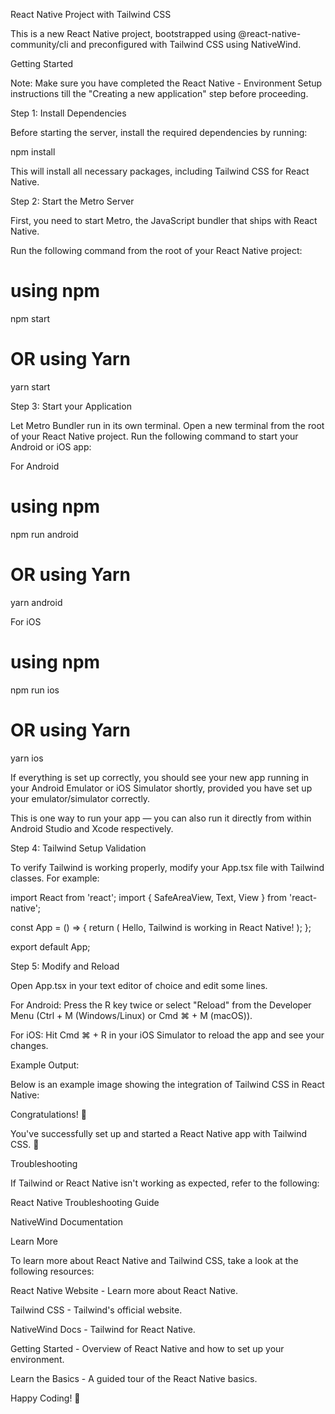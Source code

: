 React Native Project with Tailwind CSS

This is a new React Native project, bootstrapped using @react-native-community/cli and preconfigured with Tailwind CSS using NativeWind.

Getting Started

Note: Make sure you have completed the React Native - Environment Setup instructions till the "Creating a new application" step before proceeding.

Step 1: Install Dependencies

Before starting the server, install the required dependencies by running:

npm install

This will install all necessary packages, including Tailwind CSS for React Native.

Step 2: Start the Metro Server

First, you need to start Metro, the JavaScript bundler that ships with React Native.

Run the following command from the root of your React Native project:

# using npm
npm start

# OR using Yarn
yarn start

Step 3: Start your Application

Let Metro Bundler run in its own terminal. Open a new terminal from the root of your React Native project. Run the following command to start your Android or iOS app:

For Android

# using npm
npm run android

# OR using Yarn
yarn android

For iOS

# using npm
npm run ios

# OR using Yarn
yarn ios

If everything is set up correctly, you should see your new app running in your Android Emulator or iOS Simulator shortly, provided you have set up your emulator/simulator correctly.

This is one way to run your app — you can also run it directly from within Android Studio and Xcode respectively.

Step 4: Tailwind Setup Validation

To verify Tailwind is working properly, modify your App.tsx file with Tailwind classes. For example:

import React from 'react';
import { SafeAreaView, Text, View } from 'react-native';

const App = () => {
  return (
    <SafeAreaView className="flex-1 justify-center items-center bg-gray-100">
      <View className="p-4 border border-gray-300 rounded-lg">
        <Text className="text-xl font-bold text-blue-600">
          Hello, Tailwind is working in React Native!
        </Text>
      </View>
    </SafeAreaView>
  );
};

export default App;

Step 5: Modify and Reload

Open App.tsx in your text editor of choice and edit some lines.

For Android: Press the R key twice or select "Reload" from the Developer Menu (Ctrl + M (Windows/Linux) or Cmd ⌘ + M (macOS)).

For iOS: Hit Cmd ⌘ + R in your iOS Simulator to reload the app and see your changes.

Example Output:

Below is an example image showing the integration of Tailwind CSS in React Native:



Congratulations! 🎉

You've successfully set up and started a React Native app with Tailwind CSS. 🎉

Troubleshooting

If Tailwind or React Native isn't working as expected, refer to the following:

React Native Troubleshooting Guide

NativeWind Documentation

Learn More

To learn more about React Native and Tailwind CSS, take a look at the following resources:

React Native Website - Learn more about React Native.

Tailwind CSS - Tailwind's official website.

NativeWind Docs - Tailwind for React Native.

Getting Started - Overview of React Native and how to set up your environment.

Learn the Basics - A guided tour of the React Native basics.

Happy Coding! 🚀